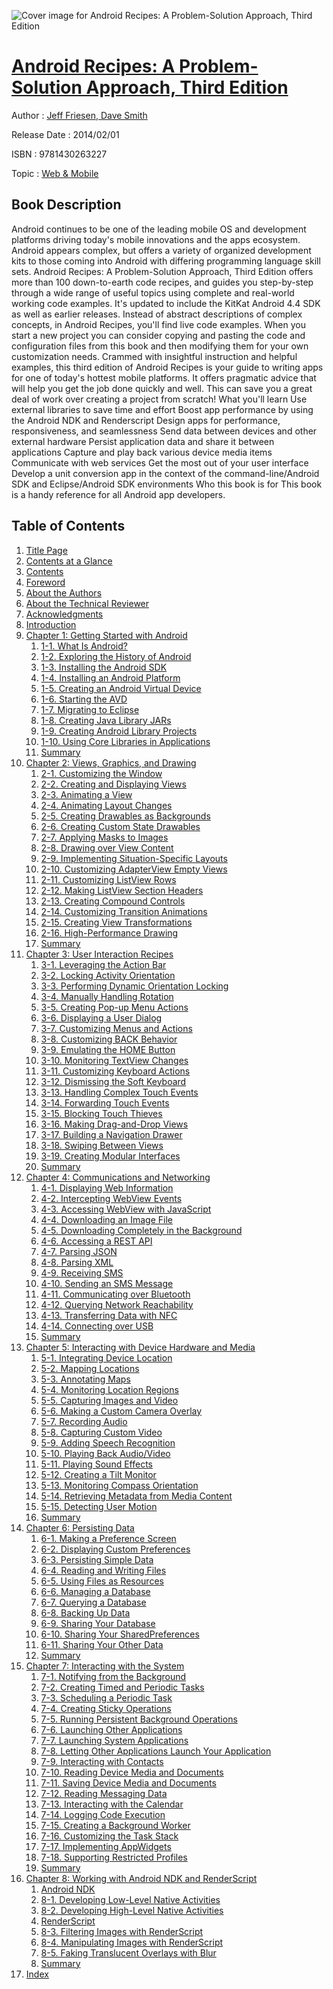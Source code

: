 ![Cover image for Android Recipes: A Problem-Solution Approach, Third Edition](https://imgdetail.ebookreading.net/cover/cover/web_mobile/EB9781430263227.jpg)

[Android Recipes: A Problem-Solution Approach, Third Edition](https://ebookreading.net/view/book/Android+Recipes%3A+A+Problem-Solution+Approach%2C+Third+Edition-EB9781430263227_1.html "Android Recipes: A Problem-Solution Approach, Third Edition")
====================================================================================================================

Author : [Jeff Friesen](https://ebookreading.net/search/author/Jeff+Friesen),[ Dave Smith](https://ebookreading.net/search/author/+Dave+Smith)

Release Date : 2014/02/01

ISBN : 9781430263227

Topic : [Web & Mobile](https://ebookreading.net/search/category/web-mobile)

Book Description
-----------------

Android continues to be one of the leading mobile OS and development platforms driving today's mobile innovations and the apps ecosystem. Android appears complex, but offers a variety of organized development kits to those coming into Android with differing programming language skill sets.
Android Recipes: A Problem-Solution Approach, Third Edition offers more than 100 down-to-earth code recipes, and guides you step-by-step through a wide range of useful topics using complete and real-world working code examples.  It's updated to include the KitKat Android 4.4 SDK as well as earlier releases.
Instead of abstract descriptions of complex concepts, in Android Recipes, you'll find live code examples. When you start a new project you can consider copying and pasting the code and configuration files from this book and then modifying them for your own customization needs.
Crammed with insightful instruction and helpful examples, this third edition of Android Recipes is your guide to writing apps for one of today's hottest mobile platforms. It offers pragmatic advice that will help you get the job done quickly and well.  This can save you a great deal of work over creating a project from scratch!
What you'll learn
Use external libraries to save time and effort
Boost app performance by using the Android NDK and Renderscript
Design apps for performance, responsiveness, and seamlessness
Send data between devices and other external hardware
Persist application data and share it between applications
Capture and play back various device media items
Communicate with web services
Get the most out of your user interface
Develop a unit conversion app in the context of the command-line/Android SDK and Eclipse/Android SDK environments
Who this book is for
This book is a handy reference for all Android app developers.
              
Table of Contents
-----------------

1. [Title Page](https://ebookreading.net/view/book/Android+Recipes%3A+A+Problem-Solution+Approach%2C+Third+Edition-EB9781430263227_2.html)
1. [Contents at a Glance](https://ebookreading.net/view/book/Android+Recipes%3A+A+Problem-Solution+Approach%2C+Third+Edition-EB9781430263227_4.html)
1. [Contents](https://ebookreading.net/view/book/Android+Recipes%3A+A+Problem-Solution+Approach%2C+Third+Edition-EB9781430263227_5.html)
1. [Foreword](https://ebookreading.net/view/book/Android+Recipes%3A+A+Problem-Solution+Approach%2C+Third+Edition-EB9781430263227_6.html)
1. [About the Authors](https://ebookreading.net/view/book/Android+Recipes%3A+A+Problem-Solution+Approach%2C+Third+Edition-EB9781430263227_7.html)
1. [About the Technical Reviewer](https://ebookreading.net/view/book/Android+Recipes%3A+A+Problem-Solution+Approach%2C+Third+Edition-EB9781430263227_8.html)
1. [Acknowledgments](https://ebookreading.net/view/book/Android+Recipes%3A+A+Problem-Solution+Approach%2C+Third+Edition-EB9781430263227_9.html)
1. [Introduction](https://ebookreading.net/view/book/Android+Recipes%3A+A+Problem-Solution+Approach%2C+Third+Edition-EB9781430263227_10.html)
1. [Chapter 1: Getting Started with Android](https://ebookreading.net/view/book/Android+Recipes%3A+A+Problem-Solution+Approach%2C+Third+Edition-EB9781430263227_11.html)
    1. [1-1. What Is Android?](https://ebookreading.net/view/book/Android+Recipes%3A+A+Problem-Solution+Approach%2C+Third+Edition-EB9781430263227_11.html#Sec1)
    1. [1-2. Exploring the History of Android](https://ebookreading.net/view/book/Android+Recipes%3A+A+Problem-Solution+Approach%2C+Third+Edition-EB9781430263227_11.html#Sec2)
    1. [1-3. Installing the Android SDK](https://ebookreading.net/view/book/Android+Recipes%3A+A+Problem-Solution+Approach%2C+Third+Edition-EB9781430263227_11.html#Sec3)
    1. [1-4. Installing an Android Platform](https://ebookreading.net/view/book/Android+Recipes%3A+A+Problem-Solution+Approach%2C+Third+Edition-EB9781430263227_11.html#Sec7)
    1. [1-5. Creating an Android Virtual Device](https://ebookreading.net/view/book/Android+Recipes%3A+A+Problem-Solution+Approach%2C+Third+Edition-EB9781430263227_11.html#Sec11)
    1. [1-6. Starting the AVD](https://ebookreading.net/view/book/Android+Recipes%3A+A+Problem-Solution+Approach%2C+Third+Edition-EB9781430263227_11.html#Sec15)
    1. [1-7. Migrating to Eclipse](https://ebookreading.net/view/book/Android+Recipes%3A+A+Problem-Solution+Approach%2C+Third+Edition-EB9781430263227_11.html#Sec19)
    1. [1-8. Creating Java Library JARs](https://ebookreading.net/view/book/Android+Recipes%3A+A+Problem-Solution+Approach%2C+Third+Edition-EB9781430263227_11.html#Sec23)
    1. [1-9. Creating Android Library Projects](https://ebookreading.net/view/book/Android+Recipes%3A+A+Problem-Solution+Approach%2C+Third+Edition-EB9781430263227_11.html#Sec29)
    1. [1-10. Using Core Libraries in Applications](https://ebookreading.net/view/book/Android+Recipes%3A+A+Problem-Solution+Approach%2C+Third+Edition-EB9781430263227_11.html#Sec35)
    1. [Summary](https://ebookreading.net/view/book/Android+Recipes%3A+A+Problem-Solution+Approach%2C+Third+Edition-EB9781430263227_11.html#Sec46)
1. [Chapter 2: Views, Graphics, and Drawing](https://ebookreading.net/view/book/Android+Recipes%3A+A+Problem-Solution+Approach%2C+Third+Edition-EB9781430263227_12.html)
    1. [2-1. Customizing the Window](https://ebookreading.net/view/book/Android+Recipes%3A+A+Problem-Solution+Approach%2C+Third+Edition-EB9781430263227_12.html#Sec1)
    1. [2-2. Creating and Displaying Views](https://ebookreading.net/view/book/Android+Recipes%3A+A+Problem-Solution+Approach%2C+Third+Edition-EB9781430263227_12.html#Sec20)
    1. [2-3. Animating a View](https://ebookreading.net/view/book/Android+Recipes%3A+A+Problem-Solution+Approach%2C+Third+Edition-EB9781430263227_12.html#Sec27)
    1. [2-4. Animating Layout Changes](https://ebookreading.net/view/book/Android+Recipes%3A+A+Problem-Solution+Approach%2C+Third+Edition-EB9781430263227_12.html#Sec36)
    1. [2-5. Creating Drawables as Backgrounds](https://ebookreading.net/view/book/Android+Recipes%3A+A+Problem-Solution+Approach%2C+Third+Edition-EB9781430263227_12.html#Sec40)
    1. [2-6. Creating Custom State Drawables](https://ebookreading.net/view/book/Android+Recipes%3A+A+Problem-Solution+Approach%2C+Third+Edition-EB9781430263227_12.html#Sec48)
    1. [2-7. Applying Masks to Images](https://ebookreading.net/view/book/Android+Recipes%3A+A+Problem-Solution+Approach%2C+Third+Edition-EB9781430263227_12.html#Sec54)
    1. [2-8. Drawing over View Content](https://ebookreading.net/view/book/Android+Recipes%3A+A+Problem-Solution+Approach%2C+Third+Edition-EB9781430263227_12.html#Sec61)
    1. [2-9. Implementing Situation-Specific Layouts](https://ebookreading.net/view/book/Android+Recipes%3A+A+Problem-Solution+Approach%2C+Third+Edition-EB9781430263227_13.html#Sec68)
    1. [2-10. Customizing AdapterView Empty Views](https://ebookreading.net/view/book/Android+Recipes%3A+A+Problem-Solution+Approach%2C+Third+Edition-EB9781430263227_13.html#Sec76)
    1. [2-11. Customizing ListView Rows](https://ebookreading.net/view/book/Android+Recipes%3A+A+Problem-Solution+Approach%2C+Third+Edition-EB9781430263227_13.html#Sec81)
    1. [2-12. Making ListView Section Headers](https://ebookreading.net/view/book/Android+Recipes%3A+A+Problem-Solution+Approach%2C+Third+Edition-EB9781430263227_13.html#Sec87)
    1. [2-13. Creating Compound Controls](https://ebookreading.net/view/book/Android+Recipes%3A+A+Problem-Solution+Approach%2C+Third+Edition-EB9781430263227_13.html#Sec92)
    1. [2-14. Customizing Transition Animations](https://ebookreading.net/view/book/Android+Recipes%3A+A+Problem-Solution+Approach%2C+Third+Edition-EB9781430263227_13.html#Sec97)
    1. [2-15. Creating View Transformations](https://ebookreading.net/view/book/Android+Recipes%3A+A+Problem-Solution+Approach%2C+Third+Edition-EB9781430263227_13.html#Sec104)
    1. [2-16. High-Performance Drawing](https://ebookreading.net/view/book/Android+Recipes%3A+A+Problem-Solution+Approach%2C+Third+Edition-EB9781430263227_13.html#Sec108)
    1. [Summary](https://ebookreading.net/view/book/Android+Recipes%3A+A+Problem-Solution+Approach%2C+Third+Edition-EB9781430263227_13.html#Sec113)
1. [Chapter 3: User Interaction Recipes](https://ebookreading.net/view/book/Android+Recipes%3A+A+Problem-Solution+Approach%2C+Third+Edition-EB9781430263227_14.html)
    1. [3-1. Leveraging the Action Bar](https://ebookreading.net/view/book/Android+Recipes%3A+A+Problem-Solution+Approach%2C+Third+Edition-EB9781430263227_14.html#Sec1)
    1. [3-2. Locking Activity Orientation](https://ebookreading.net/view/book/Android+Recipes%3A+A+Problem-Solution+Approach%2C+Third+Edition-EB9781430263227_14.html#Sec16)
    1. [3-3. Performing Dynamic Orientation Locking](https://ebookreading.net/view/book/Android+Recipes%3A+A+Problem-Solution+Approach%2C+Third+Edition-EB9781430263227_14.html#Sec20)
    1. [3-4. Manually Handling Rotation](https://ebookreading.net/view/book/Android+Recipes%3A+A+Problem-Solution+Approach%2C+Third+Edition-EB9781430263227_14.html#Sec25)
    1. [3-5. Creating Pop-up Menu Actions](https://ebookreading.net/view/book/Android+Recipes%3A+A+Problem-Solution+Approach%2C+Third+Edition-EB9781430263227_14.html#Sec29)
    1. [3-6. Displaying a User Dialog](https://ebookreading.net/view/book/Android+Recipes%3A+A+Problem-Solution+Approach%2C+Third+Edition-EB9781430263227_14.html#Sec35)
    1. [3-7. Customizing Menus and Actions](https://ebookreading.net/view/book/Android+Recipes%3A+A+Problem-Solution+Approach%2C+Third+Edition-EB9781430263227_14.html#Sec40)
    1. [3-8. Customizing BACK Behavior](https://ebookreading.net/view/book/Android+Recipes%3A+A+Problem-Solution+Approach%2C+Third+Edition-EB9781430263227_14.html#Sec45)
    1. [3-9. Emulating the HOME Button](https://ebookreading.net/view/book/Android+Recipes%3A+A+Problem-Solution+Approach%2C+Third+Edition-EB9781430263227_14.html#Sec50)
    1. [3-10. Monitoring TextView Changes](https://ebookreading.net/view/book/Android+Recipes%3A+A+Problem-Solution+Approach%2C+Third+Edition-EB9781430263227_14.html#Sec54)
    1. [3-11. Customizing Keyboard Actions](https://ebookreading.net/view/book/Android+Recipes%3A+A+Problem-Solution+Approach%2C+Third+Edition-EB9781430263227_14.html#Sec60)
    1. [3-12. Dismissing the Soft Keyboard](https://ebookreading.net/view/book/Android+Recipes%3A+A+Problem-Solution+Approach%2C+Third+Edition-EB9781430263227_14.html#Sec66)
    1. [3-13. Handling Complex Touch Events](https://ebookreading.net/view/book/Android+Recipes%3A+A+Problem-Solution+Approach%2C+Third+Edition-EB9781430263227_14.html#Sec70)
    1. [3-14. Forwarding Touch Events](https://ebookreading.net/view/book/Android+Recipes%3A+A+Problem-Solution+Approach%2C+Third+Edition-EB9781430263227_15.html#Sec75)
    1. [3-15. Blocking Touch Thieves](https://ebookreading.net/view/book/Android+Recipes%3A+A+Problem-Solution+Approach%2C+Third+Edition-EB9781430263227_15.html#Sec80)
    1. [3-16. Making Drag-and-Drop Views](https://ebookreading.net/view/book/Android+Recipes%3A+A+Problem-Solution+Approach%2C+Third+Edition-EB9781430263227_15.html#Sec84)
    1. [3-17. Building a Navigation Drawer](https://ebookreading.net/view/book/Android+Recipes%3A+A+Problem-Solution+Approach%2C+Third+Edition-EB9781430263227_15.html#Sec89)
    1. [3-18. Swiping Between Views](https://ebookreading.net/view/book/Android+Recipes%3A+A+Problem-Solution+Approach%2C+Third+Edition-EB9781430263227_15.html#Sec95)
    1. [3-19. Creating Modular Interfaces](https://ebookreading.net/view/book/Android+Recipes%3A+A+Problem-Solution+Approach%2C+Third+Edition-EB9781430263227_15.html#Sec101)
    1. [Summary](https://ebookreading.net/view/book/Android+Recipes%3A+A+Problem-Solution+Approach%2C+Third+Edition-EB9781430263227_15.html#Sec105)
1. [Chapter 4: Communications and Networking](https://ebookreading.net/view/book/Android+Recipes%3A+A+Problem-Solution+Approach%2C+Third+Edition-EB9781430263227_16.html)
    1. [4-1. Displaying Web Information](https://ebookreading.net/view/book/Android+Recipes%3A+A+Problem-Solution+Approach%2C+Third+Edition-EB9781430263227_16.html#Sec1)
    1. [4-2. Intercepting WebView Events](https://ebookreading.net/view/book/Android+Recipes%3A+A+Problem-Solution+Approach%2C+Third+Edition-EB9781430263227_16.html#Sec7)
    1. [4-3. Accessing WebView with JavaScript](https://ebookreading.net/view/book/Android+Recipes%3A+A+Problem-Solution+Approach%2C+Third+Edition-EB9781430263227_16.html#Sec11)
    1. [4-4. Downloading an Image File](https://ebookreading.net/view/book/Android+Recipes%3A+A+Problem-Solution+Approach%2C+Third+Edition-EB9781430263227_16.html#Sec15)
    1. [4-5. Downloading Completely in the Background](https://ebookreading.net/view/book/Android+Recipes%3A+A+Problem-Solution+Approach%2C+Third+Edition-EB9781430263227_16.html#Sec19)
    1. [4-6. Accessing a REST API](https://ebookreading.net/view/book/Android+Recipes%3A+A+Problem-Solution+Approach%2C+Third+Edition-EB9781430263227_16.html#Sec24)
    1. [4-7. Parsing JSON](https://ebookreading.net/view/book/Android+Recipes%3A+A+Problem-Solution+Approach%2C+Third+Edition-EB9781430263227_16.html#Sec38)
    1. [4-8. Parsing XML](https://ebookreading.net/view/book/Android+Recipes%3A+A+Problem-Solution+Approach%2C+Third+Edition-EB9781430263227_17.html#Sec43)
    1. [4-9. Receiving SMS](https://ebookreading.net/view/book/Android+Recipes%3A+A+Problem-Solution+Approach%2C+Third+Edition-EB9781430263227_17.html#Sec48)
    1. [4-10. Sending an SMS Message](https://ebookreading.net/view/book/Android+Recipes%3A+A+Problem-Solution+Approach%2C+Third+Edition-EB9781430263227_17.html#Sec52)
    1. [4-11. Communicating over Bluetooth](https://ebookreading.net/view/book/Android+Recipes%3A+A+Problem-Solution+Approach%2C+Third+Edition-EB9781430263227_17.html#Sec56)
    1. [4-12. Querying Network Reachability](https://ebookreading.net/view/book/Android+Recipes%3A+A+Problem-Solution+Approach%2C+Third+Edition-EB9781430263227_17.html#Sec66)
    1. [4-13. Transferring Data with NFC](https://ebookreading.net/view/book/Android+Recipes%3A+A+Problem-Solution+Approach%2C+Third+Edition-EB9781430263227_17.html#Sec72)
    1. [4-14. Connecting over USB](https://ebookreading.net/view/book/Android+Recipes%3A+A+Problem-Solution+Approach%2C+Third+Edition-EB9781430263227_17.html#Sec79)
    1. [Summary](https://ebookreading.net/view/book/Android+Recipes%3A+A+Problem-Solution+Approach%2C+Third+Edition-EB9781430263227_17.html#Sec85)
1. [Chapter 5: Interacting with Device Hardware and Media](https://ebookreading.net/view/book/Android+Recipes%3A+A+Problem-Solution+Approach%2C+Third+Edition-EB9781430263227_18.html)
    1. [5-1. Integrating Device Location](https://ebookreading.net/view/book/Android+Recipes%3A+A+Problem-Solution+Approach%2C+Third+Edition-EB9781430263227_18.html#Sec1)
    1. [5-2. Mapping Locations](https://ebookreading.net/view/book/Android+Recipes%3A+A+Problem-Solution+Approach%2C+Third+Edition-EB9781430263227_18.html#Sec5)
    1. [5-3. Annotating Maps](https://ebookreading.net/view/book/Android+Recipes%3A+A+Problem-Solution+Approach%2C+Third+Edition-EB9781430263227_18.html#Sec11)
    1. [5-4. Monitoring Location Regions](https://ebookreading.net/view/book/Android+Recipes%3A+A+Problem-Solution+Approach%2C+Third+Edition-EB9781430263227_18.html#Sec17)
    1. [5-5. Capturing Images and Video](https://ebookreading.net/view/book/Android+Recipes%3A+A+Problem-Solution+Approach%2C+Third+Edition-EB9781430263227_18.html#Sec21)
    1. [5-6. Making a Custom Camera Overlay](https://ebookreading.net/view/book/Android+Recipes%3A+A+Problem-Solution+Approach%2C+Third+Edition-EB9781430263227_18.html#Sec27)
    1. [5-7. Recording Audio](https://ebookreading.net/view/book/Android+Recipes%3A+A+Problem-Solution+Approach%2C+Third+Edition-EB9781430263227_19.html#Sec33)
    1. [5-8. Capturing Custom Video](https://ebookreading.net/view/book/Android+Recipes%3A+A+Problem-Solution+Approach%2C+Third+Edition-EB9781430263227_19.html#Sec37)
    1. [5-9. Adding Speech Recognition](https://ebookreading.net/view/book/Android+Recipes%3A+A+Problem-Solution+Approach%2C+Third+Edition-EB9781430263227_19.html#Sec42)
    1. [5-10. Playing Back Audio/Video](https://ebookreading.net/view/book/Android+Recipes%3A+A+Problem-Solution+Approach%2C+Third+Edition-EB9781430263227_19.html#Sec46)
    1. [5-11. Playing Sound Effects](https://ebookreading.net/view/book/Android+Recipes%3A+A+Problem-Solution+Approach%2C+Third+Edition-EB9781430263227_19.html#Sec54)
    1. [5-12. Creating a Tilt Monitor](https://ebookreading.net/view/book/Android+Recipes%3A+A+Problem-Solution+Approach%2C+Third+Edition-EB9781430263227_19.html#Sec58)
    1. [5-13. Monitoring Compass Orientation](https://ebookreading.net/view/book/Android+Recipes%3A+A+Problem-Solution+Approach%2C+Third+Edition-EB9781430263227_19.html#Sec62)
    1. [5-14. Retrieving Metadata from Media Content](https://ebookreading.net/view/book/Android+Recipes%3A+A+Problem-Solution+Approach%2C+Third+Edition-EB9781430263227_19.html#Sec66)
    1. [5-15. Detecting User Motion](https://ebookreading.net/view/book/Android+Recipes%3A+A+Problem-Solution+Approach%2C+Third+Edition-EB9781430263227_19.html#Sec70)
    1. [Summary](https://ebookreading.net/view/book/Android+Recipes%3A+A+Problem-Solution+Approach%2C+Third+Edition-EB9781430263227_19.html#Sec74)
1. [Chapter 6: Persisting Data](https://ebookreading.net/view/book/Android+Recipes%3A+A+Problem-Solution+Approach%2C+Third+Edition-EB9781430263227_20.html)
    1. [6-1. Making a Preference Screen](https://ebookreading.net/view/book/Android+Recipes%3A+A+Problem-Solution+Approach%2C+Third+Edition-EB9781430263227_20.html#Sec1)
    1. [6-2. Displaying Custom Preferences](https://ebookreading.net/view/book/Android+Recipes%3A+A+Problem-Solution+Approach%2C+Third+Edition-EB9781430263227_20.html#Sec7)
    1. [6-3. Persisting Simple Data](https://ebookreading.net/view/book/Android+Recipes%3A+A+Problem-Solution+Approach%2C+Third+Edition-EB9781430263227_20.html#Sec11)
    1. [6-4. Reading and Writing Files](https://ebookreading.net/view/book/Android+Recipes%3A+A+Problem-Solution+Approach%2C+Third+Edition-EB9781430263227_20.html#Sec16)
    1. [6-5. Using Files as Resources](https://ebookreading.net/view/book/Android+Recipes%3A+A+Problem-Solution+Approach%2C+Third+Edition-EB9781430263227_20.html#Sec23)
    1. [6-6. Managing a Database](https://ebookreading.net/view/book/Android+Recipes%3A+A+Problem-Solution+Approach%2C+Third+Edition-EB9781430263227_20.html#Sec28)
    1. [6-7. Querying a Database](https://ebookreading.net/view/book/Android+Recipes%3A+A+Problem-Solution+Approach%2C+Third+Edition-EB9781430263227_20.html#Sec34)
    1. [6-8. Backing Up Data](https://ebookreading.net/view/book/Android+Recipes%3A+A+Problem-Solution+Approach%2C+Third+Edition-EB9781430263227_20.html#Sec38)
    1. [6-9. Sharing Your Database](https://ebookreading.net/view/book/Android+Recipes%3A+A+Problem-Solution+Approach%2C+Third+Edition-EB9781430263227_20.html#Sec43)
    1. [6-10. Sharing Your SharedPreferences](https://ebookreading.net/view/book/Android+Recipes%3A+A+Problem-Solution+Approach%2C+Third+Edition-EB9781430263227_21.html#Sec47)
    1. [6-11. Sharing Your Other Data](https://ebookreading.net/view/book/Android+Recipes%3A+A+Problem-Solution+Approach%2C+Third+Edition-EB9781430263227_21.html#Sec52)
    1. [Summary](https://ebookreading.net/view/book/Android+Recipes%3A+A+Problem-Solution+Approach%2C+Third+Edition-EB9781430263227_21.html#Sec59)
1. [Chapter 7: Interacting with the System](https://ebookreading.net/view/book/Android+Recipes%3A+A+Problem-Solution+Approach%2C+Third+Edition-EB9781430263227_22.html)
    1. [7-1. Notifying from the Background](https://ebookreading.net/view/book/Android+Recipes%3A+A+Problem-Solution+Approach%2C+Third+Edition-EB9781430263227_22.html#Sec1)
    1. [7-2. Creating Timed and Periodic Tasks](https://ebookreading.net/view/book/Android+Recipes%3A+A+Problem-Solution+Approach%2C+Third+Edition-EB9781430263227_22.html#Sec7)
    1. [7-3. Scheduling a Periodic Task](https://ebookreading.net/view/book/Android+Recipes%3A+A+Problem-Solution+Approach%2C+Third+Edition-EB9781430263227_22.html#Sec11)
    1. [7-4. Creating Sticky Operations](https://ebookreading.net/view/book/Android+Recipes%3A+A+Problem-Solution+Approach%2C+Third+Edition-EB9781430263227_22.html#Sec16)
    1. [7-5. Running Persistent Background Operations](https://ebookreading.net/view/book/Android+Recipes%3A+A+Problem-Solution+Approach%2C+Third+Edition-EB9781430263227_22.html#Sec21)
    1. [7-6. Launching Other Applications](https://ebookreading.net/view/book/Android+Recipes%3A+A+Problem-Solution+Approach%2C+Third+Edition-EB9781430263227_22.html#Sec25)
    1. [7-7. Launching System Applications](https://ebookreading.net/view/book/Android+Recipes%3A+A+Problem-Solution+Approach%2C+Third+Edition-EB9781430263227_22.html#Sec32)
    1. [7-8. Letting Other Applications Launch Your Application](https://ebookreading.net/view/book/Android+Recipes%3A+A+Problem-Solution+Approach%2C+Third+Edition-EB9781430263227_22.html#Sec43)
    1. [7-9. Interacting with Contacts](https://ebookreading.net/view/book/Android+Recipes%3A+A+Problem-Solution+Approach%2C+Third+Edition-EB9781430263227_22.html#Sec48)
    1. [7-10. Reading Device Media and Documents](https://ebookreading.net/view/book/Android+Recipes%3A+A+Problem-Solution+Approach%2C+Third+Edition-EB9781430263227_22.html#Sec57)
    1. [7-11. Saving Device Media and Documents](https://ebookreading.net/view/book/Android+Recipes%3A+A+Problem-Solution+Approach%2C+Third+Edition-EB9781430263227_22.html#Sec61)
    1. [7-12. Reading Messaging Data](https://ebookreading.net/view/book/Android+Recipes%3A+A+Problem-Solution+Approach%2C+Third+Edition-EB9781430263227_22.html#Sec66)
    1. [7-13. Interacting with the Calendar](https://ebookreading.net/view/book/Android+Recipes%3A+A+Problem-Solution+Approach%2C+Third+Edition-EB9781430263227_23.html#Sec70)
    1. [7-14. Logging Code Execution](https://ebookreading.net/view/book/Android+Recipes%3A+A+Problem-Solution+Approach%2C+Third+Edition-EB9781430263227_23.html#Sec75)
    1. [7-15. Creating a Background Worker](https://ebookreading.net/view/book/Android+Recipes%3A+A+Problem-Solution+Approach%2C+Third+Edition-EB9781430263227_23.html#Sec79)
    1. [7-16. Customizing the Task Stack](https://ebookreading.net/view/book/Android+Recipes%3A+A+Problem-Solution+Approach%2C+Third+Edition-EB9781430263227_23.html#Sec83)
    1. [7-17. Implementing AppWidgets](https://ebookreading.net/view/book/Android+Recipes%3A+A+Problem-Solution+Approach%2C+Third+Edition-EB9781430263227_23.html#Sec88)
    1. [7-18. Supporting Restricted Profiles](https://ebookreading.net/view/book/Android+Recipes%3A+A+Problem-Solution+Approach%2C+Third+Edition-EB9781430263227_23.html#Sec94)
    1. [Summary](https://ebookreading.net/view/book/Android+Recipes%3A+A+Problem-Solution+Approach%2C+Third+Edition-EB9781430263227_23.html#Sec100)
1. [Chapter 8: Working with Android NDK and RenderScript](https://ebookreading.net/view/book/Android+Recipes%3A+A+Problem-Solution+Approach%2C+Third+Edition-EB9781430263227_24.html)
    1. [Android NDK](https://ebookreading.net/view/book/Android+Recipes%3A+A+Problem-Solution+Approach%2C+Third+Edition-EB9781430263227_24.html#Sec1)
    1. [8-1. Developing Low-Level Native Activities](https://ebookreading.net/view/book/Android+Recipes%3A+A+Problem-Solution+Approach%2C+Third+Edition-EB9781430263227_24.html#Sec4)
    1. [8-2. Developing High-Level Native Activities](https://ebookreading.net/view/book/Android+Recipes%3A+A+Problem-Solution+Approach%2C+Third+Edition-EB9781430263227_24.html#Sec9)
    1. [RenderScript](https://ebookreading.net/view/book/Android+Recipes%3A+A+Problem-Solution+Approach%2C+Third+Edition-EB9781430263227_24.html#Sec14)
    1. [8-3. Filtering Images with RenderScript](https://ebookreading.net/view/book/Android+Recipes%3A+A+Problem-Solution+Approach%2C+Third+Edition-EB9781430263227_24.html#Sec18)
    1. [8-4. Manipulating Images with RenderScript](https://ebookreading.net/view/book/Android+Recipes%3A+A+Problem-Solution+Approach%2C+Third+Edition-EB9781430263227_24.html#Sec22)
    1. [8-5. Faking Translucent Overlays with Blur](https://ebookreading.net/view/book/Android+Recipes%3A+A+Problem-Solution+Approach%2C+Third+Edition-EB9781430263227_24.html#Sec26)
    1. [Summary](https://ebookreading.net/view/book/Android+Recipes%3A+A+Problem-Solution+Approach%2C+Third+Edition-EB9781430263227_24.html#Sec30)
1. [Index](https://ebookreading.net/view/book/Android+Recipes%3A+A+Problem-Solution+Approach%2C+Third+Edition-EB9781430263227_25.html)
